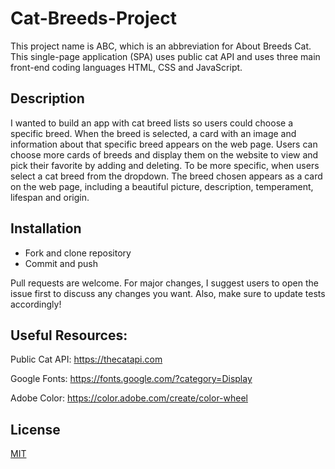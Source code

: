 # Cat-Breeds-Project


This project name is ABC, which is an abbreviation for About Breeds Cat.
This single-page application (SPA) uses public cat API and uses three main front-end coding languages HTML, CSS and JavaScript. 


## Description

I wanted to build an app with cat breed lists so users could choose a specific breed. When the breed is selected, a card with an image and information about that specific breed appears on the web page. Users can choose more cards of breeds and display them on the website to view and pick their favorite by adding and deleting.
To be more specific, when users select a cat breed from the dropdown. The breed chosen appears as a card on the web page, including a beautiful picture, description, temperament, lifespan and origin.


## Installation

* Fork and clone repository
* Commit and push

Pull requests are welcome. 
For major changes, I suggest users to open the issue first to discuss any changes you want.
Also, make sure to update tests accordingly!


## Useful Resources:

Public Cat API: https://thecatapi.com

Google Fonts: https://fonts.google.com/?category=Display

Adobe Color: https://color.adobe.com/create/color-wheel


## License


[MIT](https://choosealicense.com/licenses/mit/)

